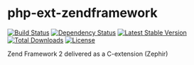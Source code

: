 php-ext-zendframework
===========

[![Build Status](https://travis-ci.org/golovanov/php-ext-zendframework.svg)](http://travis-ci.org/golovanov/php-ext-zendframework)
[![Dependency Status](https://www.versioneye.com/package/golovanov:php-ext-zendframework/badge.png)](https://www.versioneye.com/package/golovanov:php-ext-zendframework)
[![Latest Stable Version](https://poser.pugx.org/golovanov/php-ext-zendframework/v/stable.png)](https://packagist.org/packages/golovanov/php-ext-zendframework)
[![Total Downloads](https://poser.pugx.org/golovanov/php-ext-zendframework/downloads.png)](https://packagist.org/packages/golovanov/php-ext-zendframework)
[![License](https://poser.pugx.org/golovanov/php-ext-zendframework/license.svg)](https://packagist.org/packages/golovanov/php-ext-zendframework)

Zend Framework 2 delivered as a C-extension (Zephir)
